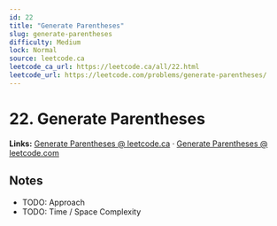 ```yaml
--- 
id: 22
title: "Generate Parentheses"
slug: generate-parentheses
difficulty: Medium
lock: Normal
source: leetcode.ca
leetcode_ca_url: https://leetcode.ca/all/22.html
leetcode_url: https://leetcode.com/problems/generate-parentheses/
---
```


# 22. Generate Parentheses

**Links:** [Generate Parentheses @ leetcode.ca](https://leetcode.ca/all/22.html) · [Generate Parentheses @ leetcode.com](https://leetcode.com/problems/generate-parentheses/)

## Notes
- TODO: Approach
- TODO: Time / Space Complexity
